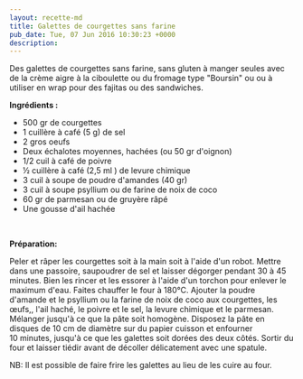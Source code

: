 ```yaml
---
layout: recette-md
title: Galettes de courgettes sans farine
pub_date: Tue, 07 Jun 2016 10:30:23 +0000
description: 
---
```

Des galettes de courgettes sans farine, sans gluten à manger seules avec de la crème aigre à la ciboulette ou du fromage type "Boursin" ou ou à utiliser en wrap pour des fajitas ou des sandwiches.

<strong>Ingrédients :</strong>
<ul>
	<li>500 gr de courgettes</li>
	<li>1 cuillère à café (5 g) de sel</li>
	<li>2 gros oeufs</li>
	<li>Deux échalotes moyennes, hachées (ou 50 gr d'oignon)</li>
	<li>1/2 cuil à café de poivre</li>
	<li>½ cuillère à café (2,5 ml ) de levure chimique</li>
	<li>3 cuil à soupe de poudre d'amandes (40 gr)</li>
	<li>3 cuil à soupe psyllium ou de farine de noix de coco</li>
	<li>60 gr de parmesan ou de gruyère râpé</li>
	<li>Une gousse d'ail hachée</li>
</ul>
&nbsp;

<strong>Préparation:</strong>

Peler et râper les courgettes soit à la main soit à l'aide d'un robot.
Mettre dans une passoire, saupoudrer de sel et laisser dégorger pendant 30 à 45 minutes.
Bien les rincer et les essorer à l'aide d'un torchon pour enlever le maximum d'eau.
Faites chauffer le four à 180°C.
Ajouter la poudre d'amande et le psyllium ou la farine de noix de coco aux courgettes, les œufs,, l'ail haché, le poivre et le sel, la levure chimique et le parmesan. Mélanger jusqu'à ce que la pâte soit homogène.
Disposez la pâte en disques de 10 cm de diamètre sur du papier cuisson et enfourner 10 minutes, jusqu'à ce que les galettes soit dorées des deux côtés.
Sortir du four et laisser tiédir avant de décoller délicatement avec une spatule.

NB: Il est possible de faire frire les galettes au lieu de les cuire au four.
